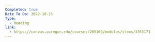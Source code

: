 ```yaml
---
Completed: true
Date To Do: 2022-10-25
Type:
  - Reading
link:
  - https://canvas.uoregon.edu/courses/205166/modules/items/3763171
---
```

